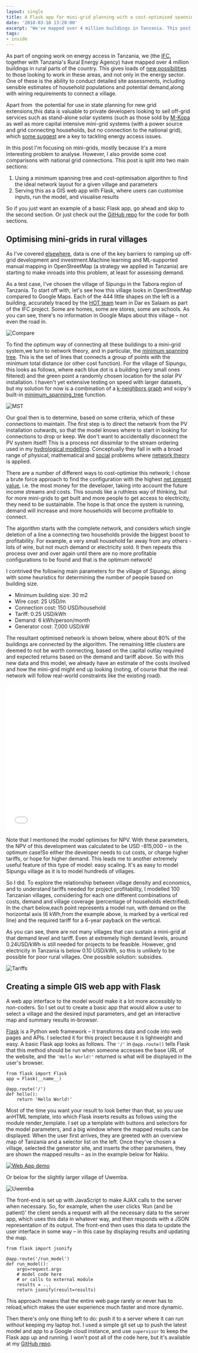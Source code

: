 ```yaml
---
layout: single
title: A Flask app for mini-grid planning with a cost-optimised spanning tree
date: '2018-03-18 13:20:00'
excerpt: "We've mapped over 4 million buildings in Tanzania. This post explores the possibilities of this data for off-grid planning using a simple Flask web app."
tags:
- inside
---
```


As part of ongoing work on energy access in Tanzania, we (the [IFC](https://www.ifc.org), together with Tanzania's Rural Energy Agency) have mapped over 4 million buildings in rural parts of the country. This gives loads of [new possibilities](https://rdrn.me/tanzaniamapping/) to those looking to work in these areas, and not only in the energy sector. One of these is the ability to conduct detailed site assessments, including sensible estimates of household populations and potential demand,along with wiring requirements to connect a village.

Apart from  the potential for use in state planning for new grid extensions,this data is valuable to private developers looking to sell off-grid services such as stand-alone solar systems (such as those sold by [M-Kopa](https://www.bloomberg.com/features/2015-mkopa-solar-in-africa/) as well as more capital intensive mini-grid systems (with a power source and grid connecting households, but no connection to the national grid), which [some suggest](https://www.greentechmedia.com/articles/read/minigrids-are-the-cheapest-way-to-electrify-100-million-africans-today) are a key to tackling energy access issues.

In this post I'm focusing on mini-grids, mostly because it's a more interesting problem to analyse. However, I also provide some cost comparisons with national grid connections. This post is split into two main sections:

 1. Using a minimum spanning tree and cost-optimisation algorithm to find the ideal network layout for a given village and parameters
 2. Serving this as a GIS web app with Flask, where users can customise inputs, run the model, and visualise results

So if you just want an example of a basic Flask app, go ahead and skip to the second section. Or just check out the [GitHub repo](https://github.com/carderne/minigrid-optimiser)  for the code for both sections.

## Optimising mini-grids in rural villages
As I've covered [elsewhere](https://rdrn.me/open-data-access-tanzania/), data is one of the key barriers to ramping up off-grid development and investment.Machine learning and ML-supported manual mapping in OpenStreetMap (a strategy we applied in Tanzania) are starting to make inroads into this problem, at least for assessing demand.

As a test case, I've chosen the village of Sipungu  in the Tabora region of Tanzania. To start off with, let's see how this village looks in OpenStreetMap compared to Google Maps. Each of the 444 little shapes on the left is a building, accurately traced by the [HOT team](https://www.hotosm.org/where-we-work/tanzania/) team in Dar es Salaam as part of the IFC project. Some are homes, some are stores, some are schools. As you can see, there's no information in Google Maps about this village – not even the road in.

![Compare][mg1]

To find the optimum way of connecting all these buildings to a mini-grid system,we turn to network theory, and in particular, the [minimum spanning tree](https://en.wikipedia.org/wiki/Minimum_spanning_tree). This is the set of lines that connects a group of points with the minimum total distance (or other cost function). For the village of Sipungu, this looks as follows, where each blue dot is a building (very small ones filtered) and the green point a randomly chosen location for the solar PV installation. I haven't yet extensive testing on speed with larger datasets, but my solution for now is a combination of a [k-neighbors graph](https://scikit-learn.org/stable/modules/generated/sklearn.neighbors.kneighbors_graph.html) and scipy's built-in [minimum_spanning_tree](https://docs.scipy.org/doc/scipy-0.15.1/reference/generated/scipy.sparse.csgraph.minimum_spanning_tree.html) function.

![MST][mg2]

Our goal then is to determine, based on some criteria, which of these connections to maintain. The first step is to direct the network from the PV installation outwards, so that the model knows where to start in looking for connections to drop or keep. We don't want to accidentally disconnect the PV system itself! This is a process not dissimilar to the stream ordering used in my [hydrological modelling](https://rdrn.me/modelling-hydrological-networks/). Conceptually they fall in with a broad range of physical, mathematical and [social](https://rdrn.me/visualizing-book-club-ai/) problems where [network theory]([https://en.wikipedia.org/wiki/Network_theory) is applied.

There are a number of different ways to cost-optimise this network; I chose a brute force approach to find the configuration with the highest [net present value](https://en.wikipedia.org/wiki/Net_present_value), i.e. the most money for the developer, taking into account the future income streams and costs. This sounds like a ruthless way of thinking, but for more mini-grids to get built and more people to get access to electricity, they need to be sustainable. The hope is that once the system is running, demand will increase and more households will become profitable to connect.

The algorithm starts with the complete network, and considers which single deletion of a line a connecting two households provide the biggest boost to profitability. For example, a very small household far away from any others -lots of wire, but not much demand or electricity sold. It then repeats this process over and over again until there are no more profitable configurations to be found and that is the optimum network!

I contrived the following main parameters for the village of Sipungu, along with some heuristics for determining the number of people based on building size.

 * Minimum building size: 30 m2
 * Wire cost: 25 USD/m
 * Connection cost: 150 USD/household
 * Tariff: 0.25 USD/kWh
 * Demand: 6 kWh/person/month
 * Generator cost: 7,000 USD/kW

The resultant optimised network is shown below, where about 80% of the buildings are connected by the algorithm. The remaining little clusters are deemed to not be worth connecting, based on the capital outlay required and expected returns based on the demand and tariff above. So with this new data and this model, we already have an estimate of the costs involved and how the mini-grid might end up looking (noting, of course that the real network will follow real-world constraints like the existing road).

<iframe src="/assets/html/map-sipungu.html" style="width: 100%; height: 400px" name="internal" frameborder="0"></iframe>

Note that I mentioned the model optimises for NPV. With these parameters, the NPV of this development was calculated to be USD -815,000 – in the optimum case!So either the developer needs to cut costs, or charge higher tariffs, or hope for higher demand. This leads me to another extremely useful feature of this type of model: easy scaling. It's as easy to model Sipungu village as it is to model hundreds of villages.

So I did. To explore the relationship between village density and economics, and to understand tariffs needed for project profitability, I modelled 100 Tanzanian villages, considering for each one different combinations of costs, demand and village coverage (percentage of households electrified). In the chart below,each point represents a model run, with demand on the horizontal axis (6 kWh,from the example above, is marked by a vertical red line) and the required tariff for a 6-year payback on the vertical.

As you can see, there are not many villages that can sustain a mini-grid at that demand level and tariff. Even at extremely high demand levels, around 0.24USD/kWh is still needed for projects to be feasible. However, grid electricity in Tanzania is below 0.10 USD/kWh, so this is unlikely to be possible for poor rural villages. One possible solution: subsidies.

![Tariffs][mg3]

## Creating a simple GIS web app with Flask
A web app interface to the model would make it a lot more accessibly to non-coders. So I set out to create a basic app that would allow a user to select a village and the desired input parameters, and get an interactive map and summary results in-browser.

[Flask](https://github.com/pallets/flask) is a Python web framework – it transforms data and code into web pages and APIs. I selected it for this project because it is lightweight and easy. A basic Flask app looks as follows. The `'/'` in `@app.route()`  tells Flask that this method should be run when someone accesses the base URL of the website, and the `'Hello World!'`  returned is what will be displayed in the user's browser.

```
from flask import Flask
app = Flask(__name__)

@app.route('/')
def hello():
    return 'Hello World!'
```

Most of the time you want your result to look better than that, so you use anHTML template, into which Flask inserts results as follows using the module render_template. I set up a template with buttons and selectors for the model parameters, and a big window where the mapped results can be displayed. When the user first arrives, they are greeted with an overview map of Tanzania and a selector list on the left. Once they've chosen a village, selected the generator site, and inserts the other parameters, they are shown the mapped results – as in the example below for Nakiu.

<a href="https://gfycat.com/CarefreeRemarkableAardwolf"><img src="https://thumbs.gfycat.com/FirstWiltedGreyhounddog-size_restricted.gif" alt="Web App demo"></a>

Or below for the slightly larger village of Uwemba.

![Uwemba][mg4]

The front-end is set up with JavaScript to make AJAX calls to the server when necessary. So, for example, when the user clicks 'Run (and be patient)' the client sends a request with all the necessary data to the server app, which uses this data in whatever way, and then responds with a JSON representation of its output. The front-end then uses this data to update the user interface in some way – in this case by displaying results and updating the map.

```
from flask import jsonify

@app.route('/run_model')
def run_model():
    args=request.args
    # model code here
    # or calls to external module
    results = ...
    return jsonify(result=results)
```

This approach means that the entire web page rarely or never has to reload,which makes the user experience much faster and more dynamic.

Then there's only one thing left to do: push it to a server where it can run without keeping my laptop hot. I used a simple git set up to push the latest model and app to a Google cloud instance, and use `supervisor` to keep the Flask app up and running. I won't post all of the code here, but it's available at my [GitHub repo](https://github.com/carderne/minigrid-optimiser).

[mg1]: /assets/images/2018/mg1.png
[mg2]: /assets/images/2018/mg2.png
[mg3]: /assets/images/2018/mg3.png
[mg4]: /assets/images/2018/mg4.png
